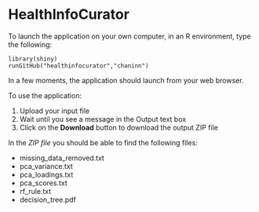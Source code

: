 # HealthInfoCurator

To launch the application on your own computer, in an R environment, type the following:

```
library(shiny)
runGitHub("healthinfocurator","chaninn")
```
In a few moments, the application should launch from your web browser.

To use the application:

1. Upload your input file
2. Wait until you see a message in the Output text box
3. Click on the **Download** button to download the output ZIP file

In the *ZIP file* you should be able to find the following files:
- missing_data_removed.txt
- pca_variance.txt
- pca_loadings.txt
- pca_scores.txt
- rf_rule.txt
- decision_tree.pdf
